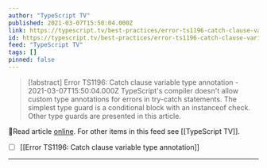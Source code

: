 ```yaml
---
author: "TypeScript TV"
published: 2021-03-07T15:50:04.000Z
link: https://typescript.tv/best-practices/error-ts1196-catch-clause-variable-type-annotation/
id: https://typescript.tv/best-practices/error-ts1196-catch-clause-variable-type-annotation/
feed: "TypeScript TV"
tags: []
pinned: false
---
```

> [!abstract] Error TS1196: Catch clause variable type annotation - 2021-03-07T15:50:04.000Z
> TypeScript's compiler doesn't allow custom type annotations for errors in try-catch statements. The simplest type guard is a conditional block with an instanceof check. Other type guards are presented in this article.

🔗Read article [online](https://typescript.tv/best-practices/error-ts1196-catch-clause-variable-type-annotation/). For other items in this feed see [[TypeScript TV]].

- [ ] [[Error TS1196꞉ Catch clause variable type annotation]]
- - -

